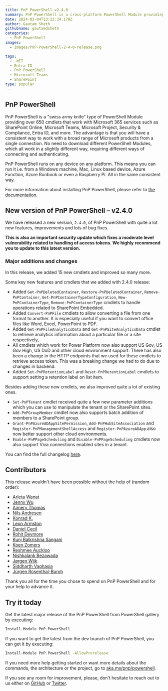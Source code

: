 ```yaml
---
title: PnP PowerShell v2.4.0
summary: PnP PowerShell is a cross-platform PowerShell Module providing over 650 cmdlets that work  with Microsoft 365 environments and more specifically SharePoint Online, Microsoft Teams, Microsoft Planner and Power Automate.
date: 2024-03-04T13:22:34.170Z
author: Gautam Sheth
githubname: gautamdsheth
categories:
  - PnP PowerShell
images:
  - images/PnP-PowerShell-2-4-0-release.png

tags:
  - .NET
  - Entra ID
  - PnP PowerShell
  - Microsoft Teams
  - SharePoint
type: popular
---
```


## PnP PowerShell

PnP PowerShell is a "swiss army knife" type of PowerShell Module providing over 650 cmdlets that work with Microsoft 365 services such as SharePoint Online, Microsoft Teams, Microsoft Project, Security & Compliance, Entra ID, and more. The advantage is that you will have a consistent way to work with a broad range of Microsoft products from a single connection. No need to download different PowerShell Modules, which all work in a slightly different way, requiring different ways of connecting and authenticating.

PnP PowerShell runs on any device on any platform. This means you can run it i.e. from a Windows machine, Mac, Linux based device, Azure Function, Azure Runbook or even a Raspberry Pi. All in the same consistent way.

For more information about installing PnP PowerShell, please refer to [the documentation](https://pnp.github.io/powershell/articles/index.html).

## New version of PnP PowerShell – v2.4.0

We have released a new version, `2.4.0`, of PnP PowerShell with quite a lot new features, improvements and lots of bug fixes.

**This is also an important security update which fixes a moderate level vulnerability related to handling of access tokens. We highly recommend you to update to this latest version.**

### Major additions and changes

In this release, we added 15 new cmdlets and improved so many more.

Some key new features and cmdlets that we added with 2.4.0 release:

- Added `Get-PnPDeletedContainer`, `Restore-PnPDeletedContainer`, `Remove-PnPContainer`, `Get-PnPContainerTypeConfiguration`, `New-PnPContainerType`, `Remove-PnPContainerType` cmdlets to handle operations related to SharePoint Embedded.
- Added `Convert-PnPFile` cmdlets to allow converting a file from one format to another. It is especially useful if you want to convert office files like Word, Excel, PowerPoint to PDF.
- Added `Get-PnPFileAnalyticsData` and  `Get-PnPSiteAnalyticsData` cmdlet to retrieve analytics information about a particular file or a site respectively,
- All cmdlets which work for Power Platform now also support US Gov, US Gov High, US DoD and other cloud environment support. There has also been a change in the HTTP endpoints that we used for these cmdlets to retrieve access token. This was a breaking change we had to do due to changes in backend.
- Added `Set-PnPRetentionLabel` and `Reset-PnPRetentionLabel` cmdlets to support setting a retention label on list item.

Besides adding these new cmdlets, we also improved quite a lot of existing ones.

- `Set-PnPTenant` cmdlet received quite a few new parameter additions which you can use to manipulate the tenant or the SharePoint sites.
- `Add-PnPGroupMember` cmdlet now also supports batch addition of members to a SharePoint group.
- `Grant-PnPAzureADAppSitePermission`, `Add-PnPHubSiteAssociation` and `Register-PnPManagementShellAccess` and `Register-PnPAzureADApp` also now better support other cloud environments.
- `Enable-PnPPageScheduling` and `Disable-PnPPageScheduling` cmdlets now also support Viva connections enabled sites in a tenant.

You can find the full changelog [here](https://github.com/pnp/powershell/releases/tag/v2.4.0).

## Contributors

This release wouldn't have been possible without the help of (random order):

- [Arleta Wanat](https://github.com/PowershellScripts)
- [Jenny Wu](https://github.com/msjennywu)
- [Aimery Thomas](https://github.com/a1mery)
- [Nils Andresen](https://github.com/nils-a)
- [Konrad K.](https://github.com/wilecoyotegenius)
- [Leon Armston](https://github.com/LeonArmston)
- [Daniel Cecil](https://github.com/danielcecil)
- [Rohit Devmore](https://github.com/rohit404404)
- [Kunj Balkrishna Sangani](https://github.com/kunj-sangani)
- [Koen Zomers](https://github.com/koenzomers)
- [Reshmee Auckloo](https://github.com/reshme011)
- [Nishkalank Bezawada](https://github.com/NishkalankBezawada)
- [Jørgen Wiik](https://github.com/joHKwi)
- [Siddharth Vaghasia](https://github.com/siddharth-vaghasia)
- [Jürgen Rosenthal-Buroh](https://github.com/JuergenRB)

Thank you all for the time you chose to spend on PnP PowerShell and for your help to advance it.

## Try it today

Get the latest major release of the PnP PowerShell from PowerShell gallery by executing:

```bash
Install-Module PnP.PowerShell
```

If you want to get the latest from the dev branch of PnP PowerShell, you can get it by executing:

```bash
Install-Module PnP.PowerShell -AllowPrerelease
```

If you need more help getting started or want more details about the commands, the architecture or the project, go to [aka.ms/pnp/powershell](https://aka.ms/pnp/powershell).

If you see any room for improvement, please, don’t hesitate to reach out to us either on [GitHub](https://github.com/pnp/powershell/issues) or [Twitter](https://twitter.com/pnppowershell).

